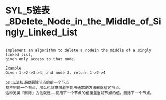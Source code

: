 # SYL_5链表_8Delete_Node_in_the_Middle_of_Singly_Linked_List

```

Implement an algorithm to delete a nodein the middle of a singly linked list,
given only access to that node.

Example
Given 1->2->3->4, and node 3. return 1->2->4

ps:无法知道欲删除节点的前一个节点
找不到前一个节点，那么也就意味着不能用通常的方法删除给定节点。
这种另类『删除』方法就是——使用下一个节点的值覆盖当前节点的值，删除下一个节点。

```
